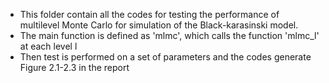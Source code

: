 - This folder contain all the codes for testing the performance of multilevel Monte Carlo for simulation of the Black-karasinski model.
- The main function is defined as 'mlmc', which calls the function 'mlmc_l' at each level l
- Then test is performed on a set of parameters and the codes generate Figure 2.1-2.3 in the report 

